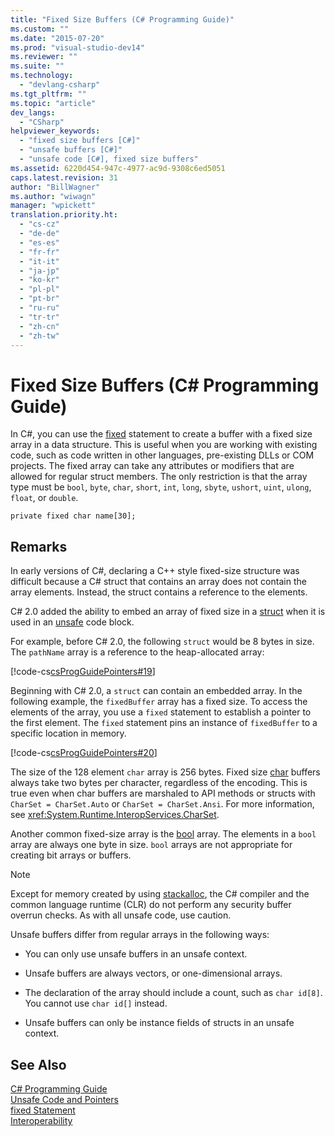 ```yaml
---
title: "Fixed Size Buffers (C# Programming Guide)"
ms.custom: ""
ms.date: "2015-07-20"
ms.prod: "visual-studio-dev14"
ms.reviewer: ""
ms.suite: ""
ms.technology: 
  - "devlang-csharp"
ms.tgt_pltfrm: ""
ms.topic: "article"
dev_langs: 
  - "CSharp"
helpviewer_keywords: 
  - "fixed size buffers [C#]"
  - "unsafe buffers [C#]"
  - "unsafe code [C#], fixed size buffers"
ms.assetid: 6220d454-947c-4977-ac9d-9308c6ed5051
caps.latest.revision: 31
author: "BillWagner"
ms.author: "wiwagn"
manager: "wpickett"
translation.priority.ht: 
  - "cs-cz"
  - "de-de"
  - "es-es"
  - "fr-fr"
  - "it-it"
  - "ja-jp"
  - "ko-kr"
  - "pl-pl"
  - "pt-br"
  - "ru-ru"
  - "tr-tr"
  - "zh-cn"
  - "zh-tw"
---
```

# Fixed Size Buffers (C# Programming Guide)
In C#, you can use the [fixed](../../../csharp\language-reference\keywords/fixed-statement.md) statement to create a buffer with a fixed size array in a data structure. This is useful when you are working with existing code, such as code written in other languages, pre-existing DLLs or COM projects. The fixed array can take any attributes or modifiers that are allowed for regular struct members. The only restriction is that the array type must be `bool`, `byte`, `char`, `short`, `int`, `long`, `sbyte`, `ushort`, `uint`, `ulong`, `float`, or `double`.  
  
```  
private fixed char name[30];  
```  
  
## Remarks  
 In early versions of C#, declaring a C++ style fixed-size structure was difficult because a C# struct that contains an array does not contain the array elements. Instead, the struct contains a reference to the elements.  
  
 C# 2.0 added the ability to embed an array of fixed size in a [struct](../../../csharp\language-reference\keywords/struct.md) when it is used in an [unsafe](../../../csharp\language-reference\keywords/unsafe.md) code block.  
  
 For example, before C# 2.0, the following `struct` would be 8 bytes in size. The `pathName` array is a reference to the heap-allocated array:  
  
 [!code-cs[csProgGuidePointers#19](../../../csharp\programming-guide\unsafe-code-pointers/codesnippet/CSharp/fixed-size-buffers_1.cs)]  
  
 Beginning with C# 2.0, a `struct` can contain an embedded array. In the following example, the `fixedBuffer` array has a fixed size. To access the elements of the array, you use a `fixed` statement to establish a pointer to the first element. The `fixed` statement pins an instance of `fixedBuffer` to a specific location in memory.  
  
 [!code-cs[csProgGuidePointers#20](../../../csharp\programming-guide\unsafe-code-pointers/codesnippet/CSharp/fixed-size-buffers_2.cs)]  
  
 The size of the 128 element `char` array is 256 bytes. Fixed size [char](../../../csharp\language-reference\keywords/char.md) buffers always take two bytes per character, regardless of the encoding. This is true even when char buffers are marshaled to API methods or structs with `CharSet = CharSet.Auto` or `CharSet = CharSet.Ansi`. For more information, see <xref:System.Runtime.InteropServices.CharSet>.  
  
 Another common fixed-size array is the [bool](../../../csharp\language-reference\keywords/bool.md) array. The elements in a `bool` array are always one byte in size. `bool` arrays are not appropriate for creating bit arrays or buffers.  
  
> [!NOTE]
>  Except for memory created by using [stackalloc](../../../csharp\language-reference\keywords/stackalloc.md), the C# compiler and the common language runtime (CLR) do not perform any security buffer overrun checks. As with all unsafe code, use caution.  
  
 Unsafe buffers differ from regular arrays in the following ways:  
  
-   You can only use unsafe buffers in an unsafe context.  
  
-   Unsafe buffers are always vectors, or one-dimensional arrays.  
  
-   The declaration of the array should include a count, such as `char id[8]`. You cannot use `char id[]` instead.  
  
-   Unsafe buffers can only be instance fields of structs in an unsafe context.  
  
## See Also  
 [C# Programming Guide](../../../csharp\programming-guide/index.md)   
 [Unsafe Code and Pointers](../../../csharp\programming-guide\unsafe-code-pointers/index.md)   
 [fixed Statement](../../../csharp\language-reference\keywords/fixed-statement.md)   
 [Interoperability](../../../csharp\programming-guide\interop/interoperability.md)